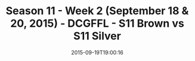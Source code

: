 ---
title: Season 11 - Week 2 (September 18 & 20, 2015) - DCGFFL - S11 Brown vs S11 Silver
teams-score:
- team: _teams/s11-brown.md
  score: 30
- team: _teams/s11-silver.md
  score: 18
mvp: Andy Pratt (Brown), Drew Halunen (Silver)
game-ball: ''
sportsperson: ''
season: 11
week: 2
date: '2015-09-19T19:00:16'
pageid: season-xi-week-2-938-vs-943
---